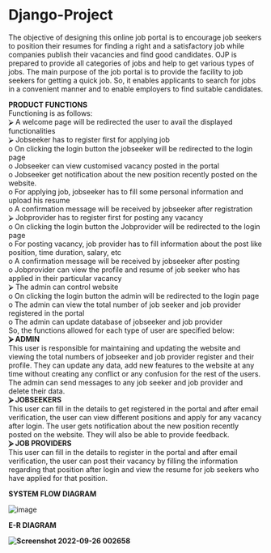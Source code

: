 # Django-Project
The objective of designing this online job portal is to encourage job seekers to position their resumes 
for finding a right and a satisfactory job while companies publish their vacancies and find good 
candidates. OJP is prepared to provide all categories of jobs and help to get various types of jobs. The 
main purpose of the job portal is to provide the facility to job seekers for getting a quick job. So, it 
enables applicants to search for jobs in a convenient manner and to enable employers to find suitable 
candidates.<br>

<b>PRODUCT FUNCTIONS</b><br>
Functioning is as follows:  <br>
⮚ A welcome page will be redirected the user to avail the displayed functionalities  <br>
⮚ Jobseeker has to register first for applying job    <br>
    <tab> o On clicking the login button the jobseeker will be redirected to the login page<br>
    <tab> o Jobseeker can view customised vacancy posted in the portal<br>
    <tab> o Jobseeker get notification about the new position recently posted on the website.<br>
    <tab> o For applying job, jobseeker has to fill some personal information and upload his resume<br>
    <tab> o A confirmation message will be received by jobseeker after registration  <br>
⮚ Jobprovider has to register first for posting any vacancy<br>
    <tab> o On clicking the login button the Jobprovider will be redirected to the login page<br>
    <tab> o For posting vacancy, job provider has to fill information about the post like position, time duration, salary, etc<br>
    <tab> o A confirmation message will be received by jobseeker after posting<br>
    <tab> o Jobprovider can view the profile and resume of job seeker who has applied in their particular vacancy <br>
⮚ The admin can control website<br>
    <tab> o On clicking the login button the admin will be redirected to the login page<br>
    <tab> o The admin can view the total number of job seeker and job provider registered in the portal<br>
    <tab> o The admin can update database of jobseeker and job provider  <br>
So, the functions allowed for each type of user are specified below:<br>
<b>⮚ ADMIN</b><br>
This user is responsible for maintaining and updating the website and viewing the total numbers of jobseeker and job provider register and their profile. They can update any data, add new features to the website at any time without creating any conflict or any confusion for the rest of the users. The admin can send messages to any job seeker and job provider and delete their data.<br>
<b>⮚ JOBSEEKERS</b><br>
This user can fill in the details to get registered in the portal and after email verification, the user can view different positions and apply for any vacancy after login. The user gets notification about the new position recently posted on the website. They will also be able to provide feedback.<br>
<b>⮚ JOB PROVIDERS</b><br>
This user can fill in the details to register in the portal and after email verification, the user can post their vacancy by filling the information regarding that position after login and view the resume for job seekers who have applied for that position.<br>

<b>SYSTEM FLOW DIAGRAM</b>

![image](https://user-images.githubusercontent.com/86514115/192155830-487649b7-92dd-4a2a-a9a7-bbd1c41dce38.png)

<b>E-R DIAGRAM<b> 
    
![Screenshot 2022-09-26 002658](https://user-images.githubusercontent.com/86514115/192246092-e733aef7-1847-4689-87d9-ca141258e7f8.png)
